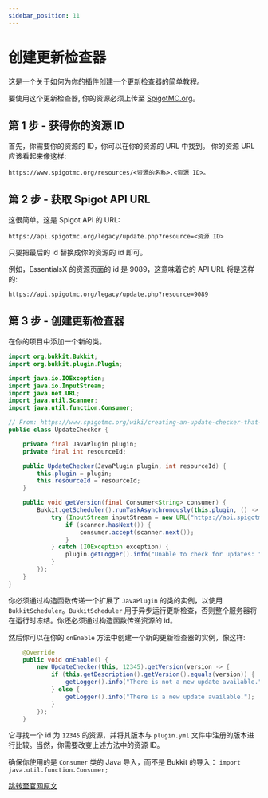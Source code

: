 ```yaml
---
sidebar_position: 11
---
```


# 创建更新检查器

这是一个关于如何为你的插件创建一个更新检查器的简单教程。

要使用这个更新检查器, 你的资源必须上传至 [SpigotMC.org](https://www.spigotmc.org/resources/)。

## 第 1 步 - 获得你的资源 ID

首先，你需要你的资源的 ID，你可以在你的资源的 URL 中找到。
你的资源 URL 应该看起来像这样:

```
https://www.spigotmc.org/resources/<资源的名称>.<资源 ID>。
```

## 第 2 步 - 获取 Spigot API URL

这很简单。这是 Spigot API 的 URL:
```
https://api.spigotmc.org/legacy/update.php?resource=<资源 ID>
```

只要把最后的 id 替换成你的资源的 id 即可。

例如，EssentialsX 的资源页面的 id 是 9089，这意味着它的 API URL 将是这样的:

```
https://api.spigotmc.org/legacy/update.php?resource=9089
```

## 第 3 步 - 创建更新检查器

在你的项目中添加一个新的类。

```java
import org.bukkit.Bukkit;
import org.bukkit.plugin.Plugin;

import java.io.IOException;
import java.io.InputStream;
import java.net.URL;
import java.util.Scanner;
import java.util.function.Consumer;

// From: https://www.spigotmc.org/wiki/creating-an-update-checker-that-checks-for-updates
public class UpdateChecker {

    private final JavaPlugin plugin;
    private final int resourceId;

    public UpdateChecker(JavaPlugin plugin, int resourceId) {
        this.plugin = plugin;
        this.resourceId = resourceId;
    }

    public void getVersion(final Consumer<String> consumer) {
        Bukkit.getScheduler().runTaskAsynchronously(this.plugin, () -> {
            try (InputStream inputStream = new URL("https://api.spigotmc.org/legacy/update.php?resource=" + this.resourceId).openStream(); Scanner scanner = new Scanner(inputStream)) {
                if (scanner.hasNext()) {
                    consumer.accept(scanner.next());
                }
            } catch (IOException exception) {
                plugin.getLogger().info("Unable to check for updates: " + exception.getMessage());
            }
        });
    }
}
```

你必须通过构造函数传递一个扩展了 `JavaPlugin` 的类的实例，以使用 `BukkitScheduler`。`BukkitScheduler` 用于异步运行更新检查，否则整个服务器将在运行时冻结。你还必须通过构造函数传递资源的 id。

然后你可以在你的 `onEnable` 方法中创建一个新的更新检查器的实例，像这样:

```java
    @Override
    public void onEnable() {
        new UpdateChecker(this, 12345).getVersion(version -> {
            if (this.getDescription().getVersion().equals(version)) {
                getLogger().info("There is not a new update available.");
            } else {
                getLogger().info("There is a new update available.");
            }
        });
    }
```

它寻找一个 id 为 `12345` 的资源，并将其版本与 `plugin.yml` 文件中注册的版本进行比较。当然，你需要改变上述方法中的资源 ID。

确保你使用的是 `Consumer` 类的 Java 导入，而不是 Bukkit 的导入： `import java.util.function.Consumer;`

[跳转至官网原文](https://www.spigotmc.org/wiki/creating-an-update-checker-that-checks-for-updates/)
